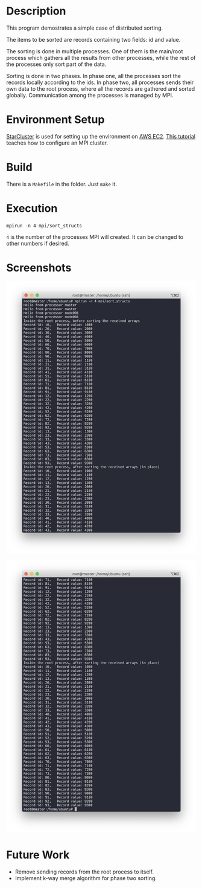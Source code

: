 # Description
This program demostrates a simple case of distributed sorting.

The items to be sorted are records containing two fields: id and value.

The sorting is done in multiple processes.
One of them is the main/root process which gathers all the results from other processes, while the rest of the processes only sort part of the data.

Sorting is done in two phases.
In phase one, all the processes sort the records locally according to the ids.
In phase two, all processes sends their own data to the root process, where all the records are gathered and sorted globally.
Communication among the processes is managed by MPI.

# Environment Setup
[StarCluster](http://star.mit.edu/cluster/docs/latest/quickstart.html) is used for setting up the environment on [AWS EC2](https://console.aws.amazon.com/ec2/).
[This tutorial](https://mpitutorial.com/tutorials/launching-an-amazon-ec2-mpi-cluster/) teaches how to configure an MPI cluster.

# Build
There is a `Makefile` in the folder.
Just `make` it.

# Execution
`mpirun -n 4 mpi/sort_structs`

`4` is the number of the processes MPI will created.
It can be changed to other numbers if desired.

# Screenshots
![screenshot 1](pics/screenshot_1.png)

![screenshot 2](pics/screenshot_2.png)

# Future Work
* Remove sending records from the root process to itself.
* Implement k-way merge algorithm for phase two sorting.
